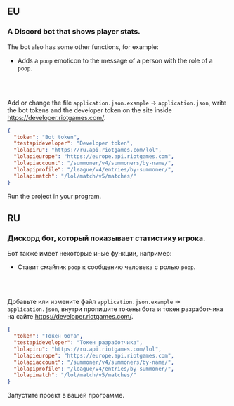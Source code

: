 ## EU
### A Discord bot that shows player stats.
The bot also has some other functions, for example:
- Adds a `poop` emoticon to the message of a person with the role of a `poop`.
</br>
</br>

Add or change the file `application.json.example` -> `application.json`, write the bot tokens and the developer token on the site inside https://developer.riotgames.com/.
```json
{
  "token": "Bot token",
  "testapideveloper": "Developer token",
  "lolapiru": "https://ru.api.riotgames.com/lol",
  "lolapieurope": "https://europe.api.riotgames.com",
  "lolapiaccount": "/summoner/v4/summoners/by-name/",
  "lolapiprofile": "/league/v4/entries/by-summoner/",
  "lolapimatch": "/lol/match/v5/matches/"
}
```
Run the project in your program.


## RU
### Дискорд бот, который показывает статистику игрока.
Бот также имеет некоторые иные функции, например:
- Cтавит смайлик `poop` к сообщению человека с ролью `poop`.
</br>
</br>

Добавьте или измените файл `application.json.example` -> `application.json`, внутри пропишите токены бота и токен разработчика на сайте https://developer.riotgames.com/.
```json
{
  "token": "Токен бота",
  "testapideveloper": "Токен разработчика",
  "lolapiru": "https://ru.api.riotgames.com/lol",
  "lolapieurope": "https://europe.api.riotgames.com",
  "lolapiaccount": "/summoner/v4/summoners/by-name/",
  "lolapiprofile": "/league/v4/entries/by-summoner/",
  "lolapimatch": "/lol/match/v5/matches/"
}
```
Запустите проект в вашей программе.
